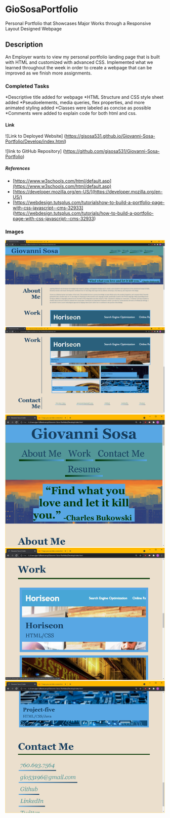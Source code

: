 # GioSosaPortfolio
Personal Portfolio that Showcases Major Works through a Responsive Layout Designed Webpage

## Description
An Employer wants to view my personal portfolio landing page that is built with HTML and customized with advanced CSS. Implemented what we learned  throughout the week in order to create a webpage that can be improved as we finish more assignments.

### Completed Tasks
*Descriptive title added for webpage
*HTML Structure and CSS style sheet added
*Pseudoelements, media queries, flex properties, and more animated styling added
*Classes were labeled as concise as possible
*Comments were added to explain code for both html and css.

#### Link
![Link to Deployed Website] (https://gisosa531.github.io/Giovanni-Sosa-Portfolio/Develop/index.html)

![link to GitHub Repository] (https://github.com/gisosa531/Giovanni-Sosa-Portfolio)


##### References
* [https://www.w3schools.com/html/default.asp](https://www.w3schools.com/html/default.asp)
* [https://developer.mozilla.org/en-US/](https://developer.mozilla.org/en-US/)
* [https://webdesign.tutsplus.com/tutorialshow-to-build-a-portfolio-page-with-css-javascript--cms-32933] (https://webdesign.tutsplus.com/tutorials/how-to-build-a-portfolio-page-with-css-javascript--cms-32933)

### Images
<img src="./Develop/assets/images/Screenshot-1.png" alt="Screenshot of Webpage">
<img src="./Develop/assets/images/Screenshot-2.png" alt="Screenshot of Webpage">
<img src="./Develop/assets/images/ShorterShot.png" alt="Screenshot of Webpage">
<img src="./Develop/assets/images/ShorterShot-2.png" alt="Screenshot of Webpage">
<img src="./Develop/assets/images/ShorterShot-3.png" alt="Screenshot of Webpage">